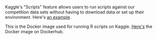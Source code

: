 Kaggle's "Scripts" feature allows users to run scripts against our competition data sets without having to download data or set up their environment. Here's [an example](https://www.kaggle.com/users/213536/vasco/predict-west-nile-virus/west-nile-heatmap).

This is the Docker image used for running R scripts on Kaggle. [Here's](https://registry.hub.docker.com/u/kaggle/python/) the Docker image on Dockerhub.
